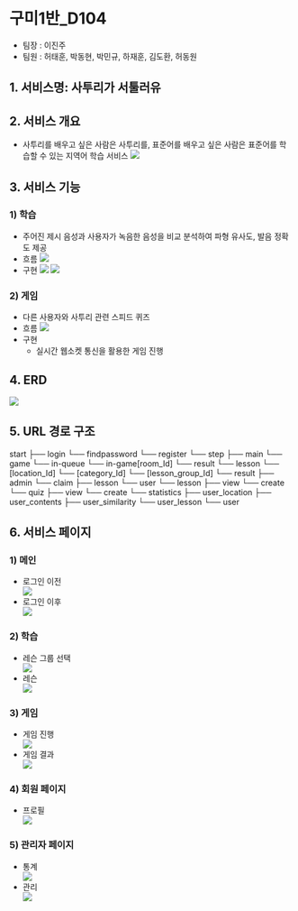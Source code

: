 # 구미1반_D104

- 팀장 : 이진주
- 팀원 : 허태훈, 박동현, 박민규, 하재훈, 김도환, 허동원

## 1. 서비스명: 사투리가 서툴러유

## 2. 서비스 개요

- 사투리를 배우고 싶은 사람은 사투리를, 표준어를 배우고 싶은 사람은 표준어를 학습할 수 있는 지역어 학습 서비스
  <img src="./img/advertisement.gif">

## 3. 서비스 기능

### 1) 학습

- 주어진 제시 음성과 사용자가 녹음한 음성을 비교 분석하여 파형 유사도, 발음 정확도 제공
- 흐름
  <img src="./img/learn_flow.jpg">
- 구현
  <img src="./img/voice_analysis1.jpg">
  <img src="./img/voice_analysis2.jpg">

### 2) 게임

- 다른 사용자와 사투리 관련 스피드 퀴즈
- 흐름
  <img src="./img/game_flow.jpg">
- 구현
    - 실시간 웹소켓 통신을 활용한 게임 진행

## 4. ERD

  <img src="./img/ERD.png">

## 5. URL 경로 구조

start
  ├── login
      └── findpassword
      └── register
            └── step
  ├── main
      └── game
            └── in-queue
                  └── in-game[room_Id]
                       └── result
      └── lesson
            └── [location_Id]
                  └── [category_Id]
                        └── [lesson_group_Id]
                             └── result
  ├── admin
      └── claim
            ├── lesson
            └── user
      └── lesson
            ├── view
            └── create
      └── quiz
            ├── view
            └── create
      └── statistics
            ├── user_location
            ├── user_contents
            ├── user_similarity
            └── user_lesson
      └── user

## 6. 서비스 페이지

### 1) 메인

- 로그인 이전
  <div><img src="./img/start.gif"></div>
- 로그인 이후
  <div><img src="./img/main.gif"></div>

### 2) 학습
- 레슨 그룹 선택
  <div><img src="./img/learn1.gif"></div>
- 레슨
  <div><img src="./img/learn2.gif"></div>

### 3) 게임
- 게임 진행
  <div><img src="./img/game.gif"></div>
- 게임 결과
  <div><img src="./img/game_result.gif"></div>

### 4) 회원 페이지
- 프로필
  <div><img src="./img/profile.gif"></div>

### 5) 관리자 페이지
- 통계
  <div><img src="./img/statistics.gif"></div>
- 관리
  <div><img src="./img/admin.gif"></div>


